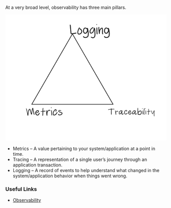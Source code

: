 At a very broad level, observability has three main pillars.

![observability](./observability.png)

 - Metrics – A value pertaining to your system/application at a point in time.
 - Tracing – A representation of a single user’s journey through an application transaction.
 - Logging – A record of events to help understand what changed in the system/application behavior when things went wrong.

### Useful Links
 - [Observability](https://www.oreilly.com/library/view/distributed-systems-observability/9781492033431/ch04.html)
